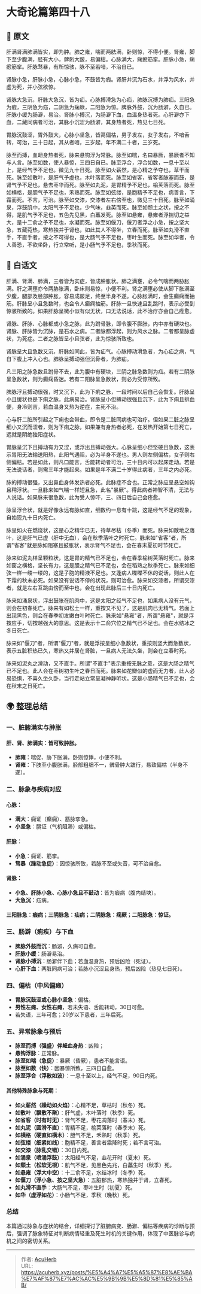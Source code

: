 # 大奇论篇第四十八


## 📜 原文

肝满肾满肺满皆实，即为肿。肺之雍，喘而两胠满，卧则惊，不得小便。肾雍，脚下至少腹满，胫有大小，髀䯒大跛，易偏枯。心脉满大，痫瘛筋挛。肝脉小急，痫瘛筋挛。肝脉骛暴，有所惊骇，脉不至若喑，不治自已。

肾脉小急，肝脉小急，心脉小急，不鼓皆为瘕。肾肝并沉为石水，并浮为风水，并虚为死，并小弦欲惊。

肾脉大急沉，肝脉大急沉，皆为疝。心脉搏滑急为心疝，肺脉沉搏为肺疝。三阳急为瘕，三阴急为疝，二阴急为痫厥，二阳急为惊。脾脉外鼓，沉为肠澼，久自已。肝脉小缓为肠澼，易治。肾脉小搏沉，为肠澼下血，血温身热者死。心肝澼亦下血，二藏同病者可治，其脉小沉涩为肠澼，其身热者死，热见七日死。

胃脉沉鼓涩，胃外鼓大，心脉小坚急，皆鬲偏枯，男子发左，女子发右，不喑舌转，可治，三十日起，其从者喑，三岁起，年不满二十者，三岁死。

脉至而搏，血衄身热者死，脉来悬钩浮为常脉。脉至如喘，名曰暴厥，暴厥者不知与人言。脉至如数，使人暴惊，三四日自已。脉至浮合，浮合如数，一息十至以上，是经气予不足也。微见九十日死。脉至如火薪然，是心精之予夺也，草干而死。脉至如散叶，是肝气予虚也，木叶落而死。脉至如省客，省客者脉塞而鼓，是肾气予不足也，悬去枣华而死。脉至如丸泥，是胃精予不足也，榆荚落而死。脉至如横格，是胆气予不足也，禾熟而死。脉至如弦缕，是胞精予不足也，病善言，下霜而死。不言，可治。脉至如交漆，交漆者左右傍至也，微见三十日死。脉至如涌泉，浮鼓肌中，太阳气予不足也，少气味，韭英而死。脉至如颓土之状，按之不得，是肌气予不足也，五色先见黑，白藟发死。脉至如悬雍，悬雍者浮揣切之益大，是十二俞之予不足也，水凝而死。脉至如偃刀，偃刀者浮之小急，按之坚大急，五藏菀热，寒热独并于肾也，如此其人不得坐，立春而死。脉至如丸滑不直手，不直手者，按之不可得也，是大肠气予不足也，枣叶生而死。脉至如华者，令人善恐，不欲坐卧，行立常听，是小肠气予不足也，季秋而死。

## 🌿 白话文

肝满、肾满、肺满，三者皆为实症，皆成肿胀状。肺之满壅，必令气喘而两胁胀满。肝之满壅亦令两胁胀满，卧床则易惊，小便不利。肾之满壅必使从脚下胀满至少腹，腿部及胫部肿胀，容易成跛足，终至半身不遂。心脉胀满时，会生癫痫而抽筋。肝脉呈小且急数时，也会令人癫痫抽筋。肝脉一旦快速且乱跳时，表示必受到惊骇所致的。如果肝脉呈微小似有似无状，口无法说话，此不治疗亦会自己痊愈。

肾脉、肝脉、心脉都成小急之脉，此为跗骨脉，即令腹不膨胀，内中亦有硬块也。肾脉、肝脉皆为沉脉，是石水之病。二者脉都浮起，则为风水之脉。二者都呈脉虚状，为死症。二者之脉皆呈小且弦者，此为惊骇所致也。

肾脉呈大且急数又沉，肝脉如同此，皆为疝气。心脉搏动滑急者，为心疝之病，气自下腹上冲入心也。肺脉呈搏动强但沉骨者，为肺疝。

凡三阳之脉急数且跗骨不去，此为腹中有硬块，三阴之脉急数则为疝。若有二阴脉呈急数状，则为癫痫昏迷。若有二阳脉呈急数状，则必为受惊所致。

脾脉浮且搏动很强，时又沉下，此为下痢之脉，一段时间以后自己会恢复。肝脉呈小且缓状也是下痢之脉，此病易治。肾脉呈小但搏动很强且沉下，此为下痢且排血便，身冷则吉，若血温身又热为逆症，主死不治。

心与肝二脏所引起之下痢也会带血，即令是二脏同病也可治疗。但如果二脏之脉呈细小又沉而涩者，则为下痢之脉，如果兼有身热者必死，在发热开始第七日死亡，远就是阴绝独阳症状。

胃脉呈沉下且搏动有力又涩，或浮出且搏动强大。心脉呈细小但坚硬且急数，这表示胃阳无法输送阳热，此阳气遇阻，必为半身不遂也。男人则左侧偏枯，女子则右侧偏枯。若是如此，则凡口能言，舌能转动者可治，三十日内可以起床走动。若是无法说话者，则需三年才能起来。如果是年不满二十岁得此病者，三年之内必死。

脉的搏动很强，又出鼻血身体发热者必死。此脉症不合也。正常之脉应呈悬空如钩且稍浮状。一旦脉来如气喘一样短且急，此名"暴厥"。得此病者神智不清，无法与人说话。如果脉来很急数，此为受人惊吓，三、四日后自己会痊愈。

脉呈浮合状，就是好像永远有脉如直，细数约一息有十跳，这是经气不足的现象，自始现九十日内死亡。

脉呈如火在燃烧状，这是心之精华已无，待草尽枯（冬季）而死。脉来如散地之落叶，这是肝气已虚（肝中无血），会在秋季落叶之时死亡。脉来如"省客"者，所谓"省客"就是脉如阻塞且鼓胀状，表示肾气不足也，会在春末夏初时节死亡。

脉来如泥丸样呈颗粒状，这是胃的精气已不足也，会在春季榆树荚落时死亡。脉来如窗之横格，坚长有力，这是胆之精气已不足也，会在稻熟之秋季死亡。脉来如细弦一样一缕一缕的，这是子胞的精液不足也。又逢病人喋喋不休的说话，则此人在下霜的秋末必死。如果没有说话不停的状况，则可治愈。脉来如交漆者，所谓交漆者，就是左右互跳由傍而至中也，会在出现此脉后三十日内死亡。

脉来如涌泉状，浮出鼓胀在肌肉中，这是太阳之经气不足也，如果病人没有元气，则会在初春死亡。脉来有如松土一样，重按又不见了，这是肌肉已无精气。若面上出现黑色，则会在春季初发嫩白叶时死亡。脉来如"悬雍"者，所谓"悬雍"，就是浮按应手，切按越强大的意思。这是表示十二俞穴位之精气已不足也。会在水结冰之冬日死亡。

脉来如"偃刀"者，所谓"偃刀"者，就是浮按呈细小急数状，重按则坚大而急数状，表示五脏积热已久，寒热又并居在肾脏，一旦病人无法久坐，则会在立春时死。

脉来如泥丸之滑动，又不直手。所谓"不直手"表示重按无脉之意，这是大肠之精气已不足也。此人会在枣树初生叶之春日而死。脉来如花瓣似的虚而无力者，此人必易恐惧，不喜久坐久卧，当行走站立常呈凝神静听状。这是小肠精气已不足也，会在秋末之日死亡。

## 🌍 整理总结

### 一、脏腑满实与肿胀

#### 肝、肾、肺满实：皆可致肿胀。

- **肺雍**：喘促、胁下胀满，卧则惊悸，小便不利。
- **肾雍**：下肢至小腹胀满，胫部粗细不一，髀骨肿大跛行，易致偏枯（半身不遂）。

### 二、脉象与疾病对应

#### 心脉：

- **满大**：痫证（癫痫）、筋脉挛急。
- **小坚急**：膈证（气机阻滞）或偏枯。

#### 肝脉：

- **小急**：痫证、筋挛。
- **骛暴（躁动急促）**：因惊骇所致，若脉不至或失音，可不治自愈。

#### 肾脉：

- **小急、肝脉小急、心脉小急且不鼓动**：皆为瘕病（腹内结块）。
- **大急沉**：疝病。

#### 三阳脉急：瘕病；三阴脉急：疝病；二阴脉急：痫厥；二阳脉急：惊证。

### 三、肠澼（痢疾）与下血

- **脾脉外鼓而沉**：肠澼，久病可自愈。
- **肝脉小缓**：肠澼易治。
- **肾脉小搏沉**：肠澼伴下血；若血温身热，预后凶险（死证）。
- **心肝下血**：两脏同病可治；若脉小沉涩且身热，预后凶险（热见七日死）。

### 四、偏枯（中风偏瘫）

- **胃脉沉鼓涩或心脉小坚急**：偏枯。
- **男性左瘫、女性右瘫**，若未失语、舌能转动，30日可愈。
- 若失语，三年可愈；20岁以下患者，三年后死。

### 五、异常脉象与预后

- **脉至而搏（强盛）伴衄血身热**：凶险；
- **悬钩浮脉**：正常脉。
- **脉至如喘（急促）**：暴厥（昏厥），患者不能言语。
- **脉至如数（快）**：因暴惊所致，三四日自愈。
- **脉至浮合（浮散如波）**：一息十至以上，经气不足，90日内死。

#### 其他特殊脉象与死期：

- **如火薪然（躁动如火焰）**：心精不足，草枯时（秋冬）死。
- **如散叶（飘散不聚）**：肝气虚，木叶落时（秋季）死。
- **如省客（时有时无）**：肾气不足，枣花凋落时（春末）死。
- **如丸泥（圆滑不直）**：胃精不足，榆荚落时（春季末）死。
- **如横格（硬直如横木）**：胆气不足，禾熟时（秋季）死。
- **如弦缕（细紧如线）**：胞精不足，善言者霜降时死；若不言可治。
- **如交漆（脉乱交错）**：30日内死。
- **如涌泉（喷涌浮鼓）**：太阳经气不足，韭花开时（夏末）死。
- **如颓土（松软无根）**：肌气不足，见黑色先兆，白藟生时（秋季）死。
- **如悬雍（浮大中空）**：十二俞不足，水结冰时（冬季）死。
- **如偃刀（浮小急、按之坚大急）**：五脏郁热，寒热独并于肾，立春死。
- **如丸滑不直手**：大肠气不足，枣叶生时（初夏）死。
- **如华（虚浮如花）**：小肠气不足，季秋（晚秋）死。

### 总结

本篇通过脉象与症状的结合，详细探讨了脏腑病变、肠澼、偏枯等疾病的诊断与预后，强调了脉象特征对判断病情轻重及死生时机的关键作用，体现了中医脉诊与病机之间的密切关系。



---

> 作者: [AcuHerb](https://acuherb.xyz)  
> URL: https://acuherb.xyz/posts/%E5%A4%A7%E5%A5%87%E8%AE%BA%E7%AF%87%E7%AC%AC%E5%9B%9B%E5%8D%81%E5%85%AB/  

